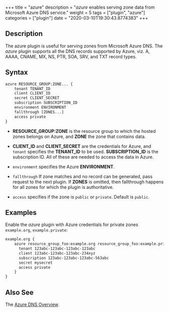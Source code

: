 +++
title = "azure"
description = "*azure* enables serving zone data from Microsoft Azure DNS service."
weight = 5
tags = ["plugin", "azure"]
categories = ["plugin"]
date = "2020-03-10T19:30:43.8774383"
+++

## Description

The azure plugin is useful for serving zones from Microsoft Azure DNS. The *azure* plugin supports
all the DNS records supported by Azure, viz. A, AAAA, CNAME, MX, NS, PTR, SOA, SRV, and TXT
record types.

## Syntax

~~~ txt
azure RESOURCE_GROUP:ZONE... {
    tenant TENANT_ID
    client CLIENT_ID
    secret CLIENT_SECRET
    subscription SUBSCRIPTION_ID
    environment ENVIRONMENT
    fallthrough [ZONES...]
    access private
}
~~~

*   **RESOURCE_GROUP:ZONE** is the resource group to which the hosted zones belongs on Azure,
    and **ZONE** the zone that contains data.

*   **CLIENT_ID** and **CLIENT_SECRET** are the credentials for Azure, and `tenant` specifies the
    **TENANT_ID** to be used. **SUBSCRIPTION_ID** is the subscription ID. All of these are needed
    to access the data in Azure.

*  `environment` specifies the Azure **ENVIRONMENT**.

*   `fallthrough` If zone matches and no record can be generated, pass request to the next plugin.
    If **ZONES** is omitted, then fallthrough happens for all zones for which the plugin is
    authoritative.

*   `access`  specifies if the zone is `public` or `private`. Default is `public`.

## Examples

Enable the *azure* plugin with Azure credentials for private zones `example.org`, `example.private`:

~~~ txt
example.org {
    azure resource_group_foo:example.org resource_group_foo:example.private {
      tenant 123abc-123abc-123abc-123abc
      client 123abc-123abc-123abc-234xyz
      subscription 123abc-123abc-123abc-563abc
      secret mysecret
      access private
    }
}
~~~

## Also See

The [Azure DNS Overview](https://docs.microsoft.com/en-us/azure/dns/dns-overview).
